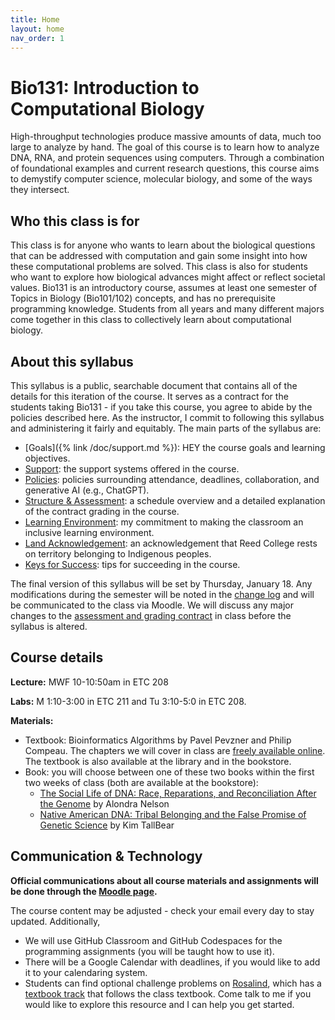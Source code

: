 ```yaml
---
title: Home
layout: home
nav_order: 1
---
```


# Bio131: Introduction to Computational Biology

High-throughput technologies produce massive amounts of data, much too large to analyze by hand. The goal of this course is to learn how to analyze DNA, RNA, and protein sequences using computers. Through a combination of foundational examples and current research questions, this course aims to demystify computer science, molecular biology, and some of the ways they intersect.

## Who this class is for

This class is for anyone who wants to learn about the biological questions that can be addressed with computation and gain some insight into how these computational problems are solved. This class is also for students who want to explore how biological advances might affect or reflect societal values. Bio131 is an introductory course, assumes at least one semester of Topics in Biology (Bio101/102) concepts, and has no prerequisite programming knowledge. Students from all years and many different majors come together in this class to collectively learn about computational biology.

## About this syllabus

This syllabus is a public, searchable document that contains all of the details for this iteration of the course. It serves as a contract for the students taking Bio131 - if you take this course, you agree to abide by the policies described here. As the instructor, I commit to following this syllabus and administering it fairly and equitably. The main parts of the syllabus are:

- [Goals]({% link /doc/support.md %}): HEY the course goals and learning objectives.
- [Support](doc/support.md): the support systems offered in the course.
- [Policies](doc/policies.md): policies surrounding attendance, deadlines, collaboration, and generative AI (e.g., ChatGPT).
- [Structure & Assessment](doc/assessment/index.md): a schedule overview and a detailed explanation of the contract grading in the course.
- [Learning Environment](doc/environment.md): my commitment to making the classroom an inclusive learning environment.
- [Land Acknowledgement](doc/acknowledgement.md): an acknowledgement that Reed College rests on territory belonging to Indigenous peoples.
- [Keys for Success](doc/tips.md): tips for succeeding in the course.

The final version of this syllabus will be set by Thursday, January 18.  Any modifications during the semester will be noted in the [change log](doc/changelog.md) and will be communicated to the class via Moodle. We will discuss any major changes to the [assessment and grading contract](doc/assessment/index.md) in class before the syllabus is altered.

## Course details

**Lecture:** MWF 10-10:50am in ETC 208

**Labs:** M 1:10-3:00 in ETC 211 and Tu 3:10-5:0 in ETC 208.

**Materials:**
- Textbook: Bioinformatics Algorithms by Pavel Pevzner and Philip Compeau. The chapters we will cover in class are [freely available online](https://www.bioinformaticsalgorithms.org/read-the-book). The textbook is also available at the library and in the bookstore.
- Book: you will choose between one of these two books within the first two weeks of class (both are available at the bookstore):
  - [The Social Life of DNA: Race, Reparations, and Reconciliation After the Genome](http://www.alondranelson.com/books/the-social-life-of-dna-race-reparations-and-reconciliation-after-the-genome) by Alondra Nelson
  - [Native American DNA: Tribal Belonging and the False Promise of Genetic Science](https://www.upress.umn.edu/book-division/books/native-american-dna) by Kim TallBear
  
## Communication & Technology

**Official communications about all course materials and assignments will be done through the [Moodle page]((https://moodle.reed.edu/course/view.php?id=5287)).** 

The course content may be adjusted - check your email every day to stay updated. Additionally,
- We will use GitHub Classroom and GitHub Codespaces for the programming assignments (you will be taught how to use it).
- There will be a Google Calendar with deadlines, if you would like to add it to your calendaring system.
- Students can find optional challenge problems on [Rosalind](https://rosalind.info/problems/locations/), which has a [textbook track](https://rosalind.info/problems/list-view/?location=bioinformatics-textbook-track) that follows the class textbook. Come talk to me if you would like to explore this resource and I can help you get started.
